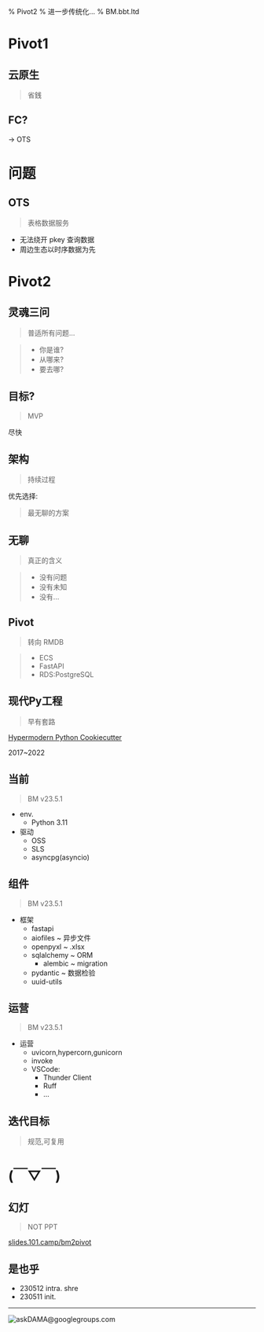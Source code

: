 % Pivot2
% 进一步传统化...
% BM.bbt.ltd

# Pivot1


## 云原生
> 省銭

## FC?
-> OTS

# 问题


## OTS
> 表格数据服务

- 无法绕开 pkey 查询数据
- 周边生态以时序数据为先

# Pivot2


## 灵魂三问
> 普适所有问题...

>- 你是谁?
>- 从哪来?
>- 要去哪?

## 目标?
> MVP

尽快

## 架构
> 持续过程

优先选择:

> 最无聊的方案

## 无聊
> 真正的含义

>- 没有问题
>- 没有未知
>- 没有...

## Pivot
> 转向 RMDB

>- ECS 
>- FastAPI
>- RDS:PostgreSQL

## 现代Py工程
> 早有套路

[Hypermodern Python Cookiecutter](https://cookiecutter-hypermodern-python.readthedocs.io/en/2022.6.3.post1/)

2017~2022

## 当前
> BM v23.5.1

- env.
    + Python 3.11
- 驱动
    + OSS
    + SLS
    + asyncpg(asyncio)

## 组件
> BM v23.5.1

- 框架
    + fastapi
    + aiofiles ~ 异步文件
    + openpyxl ~ .xlsx
    + sqlalchemy ~ ORM
        + alembic ~ migration
    + pydantic ~ 数据检验
    + uuid-utils

## 运营
> BM v23.5.1

- 运营
    + uvicorn,hypercorn,gunicorn
    + invoke
    + VSCode:
        + Thunder Client
        + Ruff
        + ...

## 迭代目标
> 规范,可复用

# (￣▽￣)


## 幻灯
> NOT PPT

[slides.101.camp/bm2pivot](https://slides.101.camp/bm2pivot.html)

## 是也乎


- 230512 intra. shre
- 230511 init.


-------

![ask**DAMA**@**g**oo**g**le**g**roup**s**.com](http://org.up.zoomquiet.top/omc/res/KEEP/kcn_ask-dama.jpg!/fh/420)

